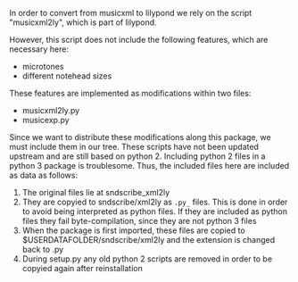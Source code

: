 In order to convert from musicxml to lilypond we rely on the script
"musicxml2ly", which is part of lilypond.

However, this script does not include the following features, which
are necessary here:

* microtones
* different notehead sizes

These features are implemented as modifications within two files:

* musicxml2ly.py
* musicexp.py

Since we want to distribute these modifications along this package, we
must include them in our tree. These scripts have not been updated
upstream and are still based on python 2. Including python 2 files in
a python 3 package is troublesome. Thus, the included files here are
included as data as follows:

1) The original files lie at sndscribe_xml2ly
2) They are copyied to sndscribe/xml2ly as `.py_` files. This is done
in order to avoid being interpreted as python files. If they are
included as python files they fail byte-compilation, since they are
not python 3 files
3) When the package is first imported, these files are copied to
$USERDATAFOLDER/sndscribe/xml2ly and the extension is changed back to
.py
4) During setup.py any old python 2 scripts are removed in order to
be copyied again after reinstallation


    
